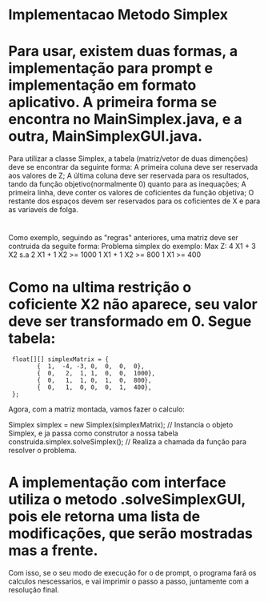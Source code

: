 ﻿# Implementacao Metodo Simplex
 # Para usar, existem duas formas, a implementação para prompt e implementação em formato aplicativo. A primeira forma se encontra no MainSimplex.java, e a outra, MainSimplexGUI.java.
  Para utilizar a classe Simplex, a tabela (matriz/vetor de duas dimenções) deve se encontrar da seguinte forma:
  A primeira coluna deve ser reservada aos valores de Z;
  A última coluna deve ser reservada para os resultados, tando da função objetivo(normalmente 0) quanto para as inequações;
  A primeira linha, deve conter os valores de coficientes da função objetiva;
  O restante dos espaços devem ser reservados para os coficientes de X e para as variaveis de folga.
 #
  Como exemplo, seguindo as "regras" anteriores, uma matriz deve ser contruida da seguite forma:
  Problema simplex do exemplo:
  Max Z: 4 X1 + 3 X2
  s.a    2 X1 + 1 X2 >= 1000
         1 X1 + 1 X2 >= 800
         1 X1        >= 400
 
 # Como na ultima restrição o coficiente X2 não aparece, seu valor deve ser transformado em 0. Segue tabela:
     float[][] simplexMatrix = {
            {  1,  -4, -3, 0,  0,  0,  0},
            {  0,   2,  1, 1,  0,  0,  1000},
            {  0,   1,  1, 0,  1,  0,  800},
            {  0,   1,  0, 0,  0,  1,  400},
     };
  Agora, com a matriz montada, vamos fazer o calculo:
 
  Simplex simplex = new Simplex(simplexMatrix);  // Instancia o objeto Simplex, e ja passa como construtor a nossa tabela construida.simplex.solveSimplex();  // Realiza a chamada da função para resolver o problema.
  # A implementação com interface utiliza o metodo .solveSimplexGUI, pois ele retorna uma lista de modificações, que serão mostradas mas a frente.
  Com isso, se o seu modo de execução for o de prompt, o programa fará os calculos nescessarios, e vai imprimir o passo a passo, juntamente com a resolução final.
